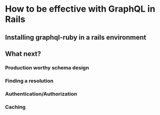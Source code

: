 # How to be effective with GraphQL in Rails

## Installing graphql-ruby in a rails environment

## What next?

### Production worthy schema design

### Finding a resolution

### Authentication/Authorization

### Caching

